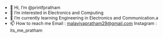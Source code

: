 - 👋 Hi, I’m @printfpratham
- 👀 I’m interested in Electronics and Computing
- 🌱 I’m currently learning Engineering in Electronics and Communication.a
- 📫 How to reach me 
Email : malaviyapratham29@gmail.com
Instagram : its_me_pratham

<!---
printfpratham/printfpratham is a ✨ special ✨ repository because its `README.md` (this file) appears on your GitHub profile.
You can click the Preview link to take a look at your changes.
--->
